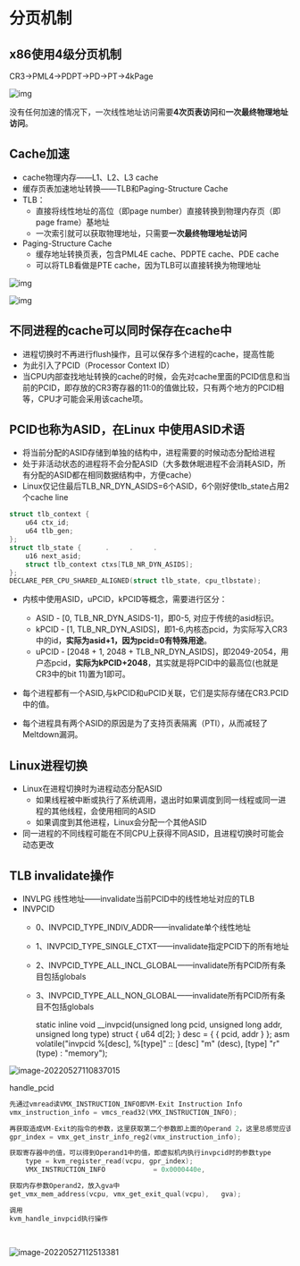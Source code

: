 

# 分页机制



## x86使用4级分页机制

CR3->PML4->PDPT->PD->PT->4kPage

![img](PCID.assets/分页机制.jpg)

没有任何加速的情况下，一次线性地址访问需要**4次页表访问**和**一次最终物理地址访问**。

## Cache加速

- cache物理内存——L1、L2、L3 cache
- 缓存页表加速地址转换——TLB和Paging-Structure Cache
- TLB：
  - 直接将线性地址的高位（即page number）直接转换到物理内存页（即page frame）基地址
  - 一次索引就可以获取物理地址，只需要**一次最终物理地址访问**
- Paging-Structure Cache
  - 缓存地址转换页表，包含PML4E cache、PDPTE cache、PDE cache
  - 可以将TLB看做是PTE cache，因为TLB可以直接转换为物理地址


![img](PCID.assets/缓存效果.jpg)

![img](PCID.assets/缓存逻辑.jpg)



## 不同进程的cache可以同时保存在cache中

- 进程切换时不再进行flush操作，且可以保存多个进程的cache，提高性能
- 为此引入了PCID（Processor Context ID）
- 当CPU内部查找地址转换的cache的时候，会先对cache里面的PCID信息和当前的PCID，即存放的CR3寄存器的11:0的值做比较，只有两个地方的PCID相等，CPU才可能会采用该cache项。



## PCID也称为ASID，在Linux 中使用ASID术语

- 将当前分配的ASID存储到单独的结构中，进程需要的时候动态分配给进程
- 处于非活动状态的进程将不会分配ASID（大多数休眠进程不会消耗ASID，所有分配的ASID都在相同数据结构中，方便cache）
- Linux仅记住最后TLB_NR_DYN_ASIDS=6个ASID，6个刚好使tlb_state占用2个cache line

```C
struct tlb_context {    
	u64 ctx_id;    
	u64 tlb_gen; 
};  
struct tlb_state {      .     .     .     
	u16 next_asid;     
	struct tlb_context ctxs[TLB_NR_DYN_ASIDS]; 
}; 
DECLARE_PER_CPU_SHARED_ALIGNED(struct tlb_state, cpu_tlbstate);
```



- 内核中使用ASID，uPCID，kPCID等概念，需要进行区分：
  - ASID - [0, TLB_NR_DYN_ASIDS-1]，即0-5, 对应于传统的asid标识。
  - kPCID - [1, TLB_NR_DYN_ASIDS]，即1-6,内核态pcid，为实际写入CR3中的id，**实际为asid+1，因为pcid=0有特殊用途**。
  - uPCID - [2048 + 1, 2048 + TLB_NR_DYN_ASIDS]，即2049-2054，用户态pcid，**实际为kPCID+2048**，其实就是将PCID中的最高位(也就是CR3中的bit 11)置为1即可。

- 每个进程都有一个ASID,与kPCID和uPCID关联，它们是实际存储在CR3.PCID中的值。
- 每个进程具有两个ASID的原因是为了支持页表隔离（PTI），从而减轻了Meltdown漏洞。



## Linux进程切换

- Linux在进程切换时为进程动态分配ASID
  - 如果线程被中断或执行了系统调用，退出时如果调度到同一线程或同一进程的其他线程，会使用相同的ASID
  - 如果调度到其他进程，Linux会分配一个其他ASID
- 同一进程的不同线程可能在不同CPU上获得不同ASID，且进程切换时可能会动态更改



## TLB invalidate操作

- INVLPG 线性地址——invalidate当前PCID中的线性地址对应的TLB
- INVPCID
  - 0、INVPCID_TYPE_INDIV_ADDR——invalidate单个线性地址
  - 1、INVPCID_TYPE_SINGLE_CTXT——invalidate指定PCID下的所有地址
  - 2、INVPCID_TYPE_ALL_INCL_GLOBAL——invalidate所有PCID所有条目包括globals
  - 3、INVPCID_TYPE_ALL_NON_GLOBAL——invalidate所有PCID所有条目不包括globals



    static inline void __invpcid(unsigned long pcid, unsigned long addr,
                                 unsigned long type)
        struct { u64 d[2]; } desc = { { pcid, addr } };
        asm volatile("invpcid %[desc], %[type]"
                     :: [desc] "m" (desc), [type] "r" (type) : "memory");



![image-20220527110837015](PCID.assets/INVPCID指令.png)

handle_pcid

```c
先通过vmread读VMX_INSTRUCTION_INFO即VM-Exit Instruction Info    
vmx_instruction_info = vmcs_read32(VMX_INSTRUCTION_INFO);

再获取造成VM-Exit的指令的参数，这里获取第二个参数即上面的Operand 2，这里总感觉应该是第一个参数，难道是因为函数压栈的原因，最后一个参数先压栈
gpr_index = vmx_get_instr_info_reg2(vmx_instruction_info);

获取寄存器中的值，可以得到Operand1中的值，即虚拟机内执行invpcid时的参数type
    type = kvm_register_read(vcpu, gpr_index);
    VMX_INSTRUCTION_INFO            = 0x0000440e,

获取内存参数Operand2，放入gva中
get_vmx_mem_address(vcpu, vmx_get_exit_qual(vcpu),   gva);

调用
kvm_handle_invpcid执行操作
                    
         
```



![image-20220527112513381](PCID.assets/VM-EXIT-INSTRUCTION-INFO.png)



